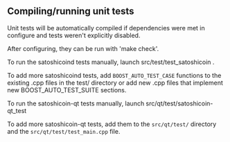 Compiling/running unit tests
------------------------------------

Unit tests will be automatically compiled if dependencies were met in configure
and tests weren't explicitly disabled.

After configuring, they can be run with 'make check'.

To run the satoshicoind tests manually, launch src/test/test_satoshicoin .

To add more satoshicoind tests, add `BOOST_AUTO_TEST_CASE` functions to the existing
.cpp files in the test/ directory or add new .cpp files that
implement new BOOST_AUTO_TEST_SUITE sections.

To run the satoshicoin-qt tests manually, launch src/qt/test/satoshicoin-qt_test

To add more satoshicoin-qt tests, add them to the `src/qt/test/` directory and
the `src/qt/test/test_main.cpp` file.
